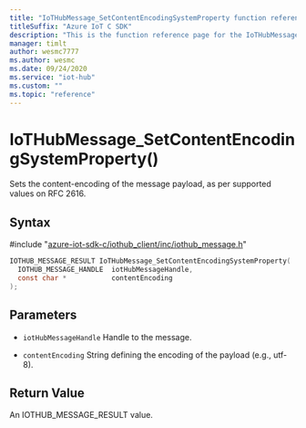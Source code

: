 ```yaml
---                             
title: "IoTHubMessage_SetContentEncodingSystemProperty function reference | Microsoft Docs" 
titleSuffix: "Azure IoT C SDK"            
description: "This is the function reference page for the IoTHubMessage_SetContentEncodingSystemProperty() function in the Azure IoT C SDK. This SDK is used with Azure IoT Hub and Azure IoT Hub Device Provisioning Service"            
manager: timlt                 
author: wesmc7777              
ms.author: wesmc               
ms.date: 09/24/2020                    
ms.service: "iot-hub"             
ms.custom: ""                
ms.topic: "reference"        
---                            
```


# IoTHubMessage_SetContentEncodingSystemProperty()

Sets the content-encoding of the message payload, as per supported values on RFC 2616.

## Syntax

\#include "[azure-iot-sdk-c/iothub_client/inc/iothub_message.h](../iothub-message-h.md)"  
```C
IOTHUB_MESSAGE_RESULT IoTHubMessage_SetContentEncodingSystemProperty(
  IOTHUB_MESSAGE_HANDLE  iotHubMessageHandle,
  const char *           contentEncoding
);
```

## Parameters
* `iotHubMessageHandle` Handle to the message.

* `contentEncoding` String defining the encoding of the payload (e.g., utf-8).

## Return Value
An IOTHUB_MESSAGE_RESULT value.

